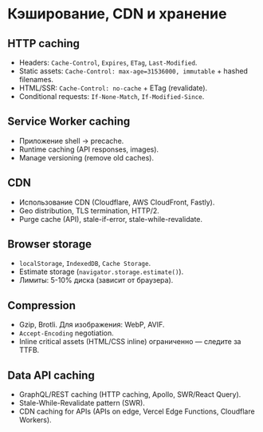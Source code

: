 # Кэширование, CDN и хранение

## HTTP caching
- Headers: `Cache-Control`, `Expires`, `ETag`, `Last-Modified`.
- Static assets: `Cache-Control: max-age=31536000, immutable` + hashed filenames.
- HTML/SSR: `Cache-Control: no-cache` + ETag (revalidate).
- Conditional requests: `If-None-Match`, `If-Modified-Since`.

## Service Worker caching
- Приложение shell → precache.
- Runtime caching (API responses, images).
- Manage versioning (remove old caches).

## CDN
- Использование CDN (Cloudflare, AWS CloudFront, Fastly).
- Geo distribution, TLS termination, HTTP/2.
- Purge cache (API), stale-if-error, stale-while-revalidate.

## Browser storage
- `localStorage`, `IndexedDB`, `Cache Storage`.
- Estimate storage (`navigator.storage.estimate()`).
- Лимиты: 5-10% диска (зависит от браузера).

## Compression
- Gzip, Brotli. Для изображения: WebP, AVIF.
- `Accept-Encoding` negotiation.
- Inline critical assets (HTML/CSS inline) ограниченно — следите за TTFB.

## Data API caching
- GraphQL/REST caching (HTTP caching, Apollo, SWR/React Query).
- Stale-While-Revalidate pattern (SWR).
- CDN caching for APIs (APIs on edge, Vercel Edge Functions, Cloudflare Workers).

